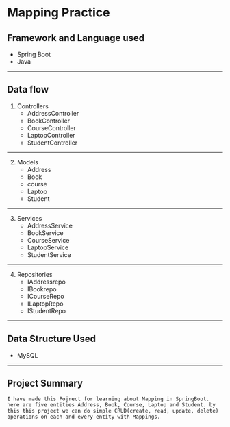 # Mapping Practice

## Framework and Language used
* Spring Boot
* Java
---

## Data flow
1. Controllers
    * AddressController
    * BookController
    * CourseController
    * LaptopController
    * StudentController
---

2. Models
    * Address
    * Book
    * course
    * Laptop
    * Student
---

3. Services
    * AddressService
    * BookService
    * CourseService
    * LaptopService
    * StudentService
---

4. Repositories
    * IAddressrepo
    * IBookrepo
    * ICourseRepo
    * ILaptopRepo
    * IStudentRepo
---

## Data Structure Used
* MySQL
---

## Project Summary
```I have made this Pojrect for learning about Mapping in SpringBoot. here are five entities Address, Book, Course, Laptop and Student. by this this project we can do simple CRUD(create, read, update, delete) operations on each and every entity with Mappings.```


